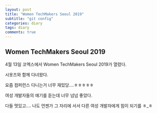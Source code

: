 ```yaml
---
layout: post
title: "Women TechMakers Seoul 2019"
subtitle: "git config"
categories: diary
tags: diary
comments: true
---
```


## Women TechMakers Seoul 2019

4월 13일 코엑스에서 Women TechMakers Seoul 2019가 열렸다.

시옷즈와 함께 다녀왔다.

요즘 컴퍼런스 다니는거 너무 재밌당....ㅎㅎㅎㅎㅎ

여성 개발자들의 얘기를 듣는데 너무 넘넘 좋았다.

다들 멋있고.... 나도 언젠가 그 자리에 서서 다른 여성 개발자에게 힘이 되기를 ㅎ\_ㅎ
